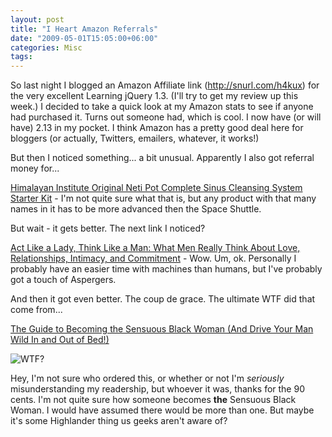 ```yaml
---
layout: post
title: "I Heart Amazon Referrals"
date: "2009-05-01T15:05:00+06:00"
categories: Misc 
tags: 
---
```


So last night I blogged an Amazon Affiliate link (<a href="http://snurl.com/h4kux">http://snurl.com/h4kux</a>) for the very excellent Learning jQuery 1.3. (I'll try to get my review up this week.) I decided to take a quick look at my Amazon stats to see if anyone had purchased it. Turns out someone had, which is cool. I now have (or will have) 2.13 in my pocket. I think Amazon has a pretty good deal here for bloggers (or actually, Twitters, emailers, whatever, it works!)

But then I noticed something... a bit unusual. Apparently I also got referral money for...

<a href="http://www.amazon.com/gp/product/B000WJKE1Y">Himalayan Institute Original Neti Pot Complete Sinus Cleansing System Starter Kit</a> - I'm not quite sure what that is, but any product with that many names in it has to be more advanced then the Space Shuttle. 

But wait - it gets better. The next link I noticed?

<a href="http://www.amazon.com/gp/product/0061728977">Act Like a Lady, Think Like a Man: What Men Really Think About Love, Relationships, Intimacy, and Commitment</a> - Wow. Um, ok. Personally I probably have an easier time with machines than humans, but I've probably got a touch of Aspergers. 

And then it got even better. The coup de grace. The ultimate WTF did that come from...

<a href="http://www.amazon.com/gp/product/0967602823">The Guide to Becoming the Sensuous Black Woman (And Drive Your Man Wild In and Out of Bed!)</a> 

<img src="http://ecx.images-amazon.com/images/I/51KME7GBH3L._SL500_AA240_.jpg" title="WTF?">

Hey, I'm not sure who ordered this, or whether or not I'm <i>seriously</i> misunderstanding my readership, but whoever it was, thanks for the 90 cents. I'm not quite sure how someone becomes <b>the</b> Sensuous Black Woman. I would have assumed there would be more than one. But maybe it's some Highlander thing us geeks aren't aware of?